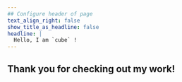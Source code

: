 ```yaml
---
## Configure header of page
text_align_right: false
show_title_as_headline: false
headline: |
  Hello, I am `cube` ! 
---
```


<!-- this is a subheadline -->
##  Thank you for checking out my work!


